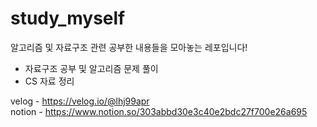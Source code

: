 # study_myself
알고리즘 및 자료구조 관련 공부한 내용들을 모아놓는 레포입니다!
- 자료구조 공부 및 알고리즘 문제 풀이
- CS 자료 정리  


velog - https://velog.io/@lhj99apr   
notion - https://www.notion.so/303abbd30e3c40e2bdc27f700e26a695
